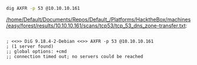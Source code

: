 ```bash
dig AXFR -p 53 @10.10.10.161
```

[/home/Default/Documents/Repos/Default_/Platforms/HacktheBox/machines/easy/forest/results/10.10.10.161/scans/tcp53/tcp_53_dns_zone-transfer.txt](file:///home/Default/Documents/Repos/Default_/Platforms/HacktheBox/machines/easy/forest/results/10.10.10.161/scans/tcp53/tcp_53_dns_zone-transfer.txt):

```

; <<>> DiG 9.18.4-2-Debian <<>> AXFR -p 53 @10.10.10.161
; (1 server found)
;; global options: +cmd
;; connection timed out; no servers could be reached



```
